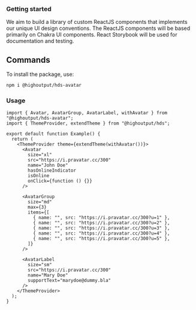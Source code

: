 ### Getting started

We aim to build a library of custom ReactJS components that implements our unique UI design conventions. The ReactJS components will be based primarily on Chakra UI components. React Storybook will be used for documentation and testing.

## Commands

To install the package, use:

```bash
npm i @highoutput/hds-avatar
```

### Usage

```tsx
import { Avatar, AvatarGroup, AvatarLabel, withAvatar } from "@highoutput/hds-avatar";
import { ThemeProvider, extendTheme } from "@highoutput/hds";

export default function Example() {
  return (
    <ThemeProvider theme={extendTheme(withAvatar())}>
      <Avatar
        size="xl"
        src="https://i.pravatar.cc/300"
        name="John Doe"
        hasOnlineIndicator
        isOnline
        onClick={function () {}}
      />

      <AvatarGroup
        size="md"
        max={3}
        items={[
          { name: "", src: "https://i.pravatar.cc/300?u=1" },
          { name: "", src: "https://i.pravatar.cc/300?u=2" },
          { name: "", src: "https://i.pravatar.cc/300?u=3" },
          { name: "", src: "https://i.pravatar.cc/300?u=4" },
          { name: "", src: "https://i.pravatar.cc/300?u=5" },
        ]}
      />

      <AvatarLabel
        size="sm"
        src="https://i.pravatar.cc/300"
        name="Mary Doe"
        supportText="marydoe@dummy.bla"
      />
    </ThemeProvider>
  );
}
```
